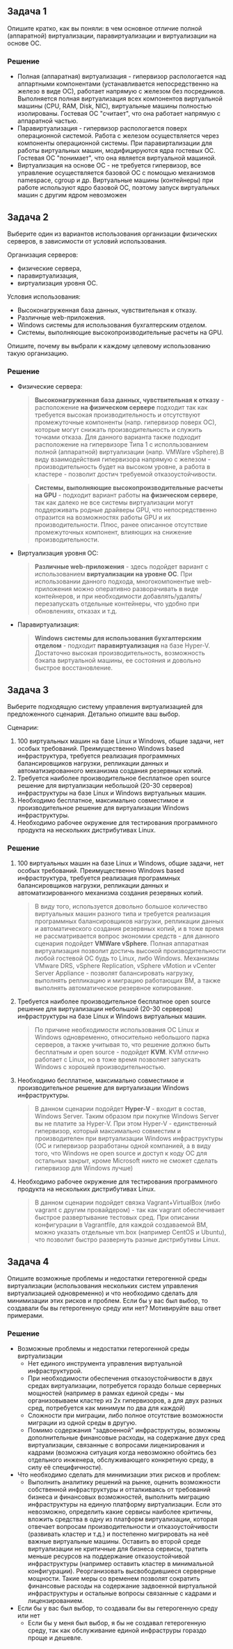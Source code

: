 ## Задача 1

Опишите кратко, как вы поняли: в чем основное отличие полной (аппаратной) виртуализации, паравиртуализации и виртуализации на основе ОС.

### Решение
* Полная (аппаратная) виртуализация - гипервизор распологается над аппартными компонентами (устанавливается непосредственно на железо в виде ОС), работает напрямую с железом без посредников. Выполняется полная виртуализация всех компонентов виртуальной машины (CPU, RAM, Disk, NIC), виртуальные машины полностью изолированы. Гостевая ОС "считает", что она работает напрямую с аппаратной частью. 
* Паравиртуализация - гипервизор распологается поверх операционной системой. Работа с железом осуществляется через компоненты операционной системы. При паравиртализации для работы виртуальных машин, модифицируются ядра гостевых ОС. Гостевая ОС "понимает", что она является виртуальной машиной.
* Виртуализация на основе ОС - не требуется гипервизор, все управление осуществляется базовой ОС с помощью механизмов namespace, cgroup и др. Виртуальные машины (контейнеры) при работе используют ядро базовой ОС, поэтому запуск виртуальных машин с другим ядром невозможен

## Задача 2

Выберите один из вариантов использования организации физических серверов, в зависимости от условий использования.

Организация серверов:
- физические сервера,
- паравиртуализация,
- виртуализация уровня ОС.

Условия использования:
- Высоконагруженная база данных, чувствительная к отказу.
- Различные web-приложения.
- Windows системы для использования бухгалтерским отделом.
- Системы, выполняющие высокопроизводительные расчеты на GPU.

Опишите, почему вы выбрали к каждому целевому использованию такую организацию.


### Решение

* Физические сервера:
    > **Высоконагруженная база данных, чувствительная к отказу** - расположение **на физическом сервере** подходит так как требуется высокая производительность и отсутствуют  промежуточные компоненты (напр. гипервизор поверх ОС), которые могут снижать производительность и служить точками отказа. Для данного варианта также подходит расположение на гипервизоре Типа 1 с исполльзованием полной (аппаратной) виртуализации (напр. VMWare vSphere).В виду взаимодействия гипервизора напрямую с железом - производительность будет на высоком уровне, а работа в кластере - позволит достич требуемой отказоустойчивости.
    
    > **Системы, выполняющие высокопроизводительные расчеты на GPU** - подходит вариант работы **на физическом сервере**, так как далеко не все системы виртуализации могут поддерживать родные драйверы GPU, что непосредственно отразится на  возможностях работы GPU и их производительности. Плюс, ранее описанное отсутствие промежуточных компонент, влияющих на снижение производительности. 

* Виртуализация уровня ОС:
    > **Различные web-приложения** - здесь подойдет вариант с использованием **виртуализации на уровне ОС**. При использовании данного подхода, многокомпонентые web- приложения можно оперативно разворачивать в виде контейнеров, и при необходимости добавлять/удалять/перезапускать отдельные контейнеры, что удобно при обновлениях, отказах и т.д.

*  Паравиртуализация:
    >  **Windows системы для использования бухгалтерским отделом** - подходит **паравиртуализация** на базе Hyper-V. Достаточно высокая производительность, возможность бэкапа виртуальной машины, ее состояния и довольно быстрое восстановление.


## Задача 3

Выберите подходящую систему управления виртуализацией для предложенного сценария. Детально опишите ваш выбор.

Сценарии:

1. 100 виртуальных машин на базе Linux и Windows, общие задачи, нет особых требований. Преимущественно Windows based инфраструктура, требуется реализация программных балансировщиков нагрузки, репликации данных и автоматизированного механизма создания резервных копий.
2. Требуется наиболее производительное бесплатное open source решение для виртуализации небольшой (20-30 серверов) инфраструктуры на базе Linux и Windows виртуальных машин.
3. Необходимо бесплатное, максимально совместимое и производительное решение для виртуализации Windows инфраструктуры.
4. Необходимо рабочее окружение для тестирования программного продукта на нескольких дистрибутивах Linux.


### Решение


1. 100 виртуальных машин на базе Linux и Windows, общие задачи, нет особых требований. Преимущественно Windows based инфраструктура, требуется реализация программных балансировщиков нагрузки, репликации данных и автоматизированного механизма создания резервных копий.
    > В виду того, используется довольно большое количество виртуальных машин разного типа и требуется реализация программных балансировщиков нагрузки, репликации данных и автоматического создания резервных копий, и в тоже время не рассматривается вопрос экономии средств - для данного сценария подойдет **VMWare vSphere**. Полная аппаратная виртуализация позволит достичь высокой производительности любой гостевой ОС будь то Linux, либо Windows. Механизмы VMware DRS, vSphere Replication, vSphere vMotion и  vCenter Server Appliance - позволят балансировать нагрузку, выполнять репликацию и миграцию работающих ВМ, а также выполнять автоматическое резервное копирование.
2. Требуется наиболее производительное бесплатное open source решение для виртуализации небольшой (20-30 серверов) инфраструктуры на базе Linux и Windows виртуальных машин.
    > По причине необходимости использования ОС Linux и Windows одновременно, относительно небольшого парка серверов, а также учитывая то, что решение должно быть бесплатным и open source - подойдет **KVM**. KVM отлично работает с Linux, но в тоже время позволяет запускать Windows с хорошей производительностью.
3. Необходимо бесплатное, максимально совместимое и производительное решение для виртуализации Windows инфраструктуры.
    > В данном сценарии подойдет **Hyper-V** - входит в состав, Windows Server. Таким образом при покупке Windows Server вы не платите за Hyper-V. При этом Hyper-V - единственный гипервизор, который максимально совместим и производителен при виртуализации Windows инфраструктуры (ОС и гипервизор разработаны одной компанией, а в виду того, что Windows не open source и доступ к коду ОС для остальных закрыт, кроме Microsoft никто не сможет сделать гипервизор для Windows лучше)
4. Необходимо рабочее окружение для тестирования программного продукта на нескольких дистрибутивах Linux.
    > В данном сценарии подойдет связка Vagrant+VirtualBox (либо vagrant c другим провайдером) - так как vagrant обеспечивает быстрое развертывание тестовых сред. При описании конфигурации в Vagrantfile, для каждой создаваемой ВМ, можно указать отдельные vm.box (например CentOS и Ubuntu), что позволит быстро развернуть разные дистрибутивы Linux.

## Задача 4

Опишите возможные проблемы и недостатки гетерогенной среды виртуализации (использования нескольких систем управления виртуализацией одновременно) и что необходимо сделать для минимизации этих рисков и проблем. Если бы у вас был выбор, то создавали бы вы гетерогенную среду или нет? Мотивируйте ваш ответ примерами.


### Решение
- Возможные проблемы и недостатки гетерогенной среды виртуализации
    * Нет единого инструмента управления виртуальной инфраструктурой. 
    * При необходимости обеспечения отказоустойчивости в двух средах виртуализации, потребуется гораздо больше серверных мощностей (например в рамках единой среды - мы организовываем кластер из 2х гипервизоров, а для двух разных сред, потребуется как минимум по два для каждой)
    * Сложности при  миграции, либо полное отсутствие возможности миграции из одной среды в другую.
    * Помимо содержания "задвоенной" инфраструктуры, возможны дополнительные финансовые расходы, на содержание двух сред виртуализации, связанные с вопросами лицензирования и кадрами (возможна ситуация когда невозможно обойтись без отдельного инженера, обслуживающего конкретную среду, в силу её специфичности).
- Что необходимо сделать для минимизации этих рисков и проблем:
    * Выполнить аналитику решений на рынке, оценить возможности собственной инфраструктуры и отталкиваясь от требований бизнеса и финансовых возможностей, выполнить миграцию инфраструктуры на единую платформу виртуализации. Если это невозможно, определить какие сервисы наиболее критичны, вложить средства в одну из платформ виртуализации, которая отвечает вопросам производительности и отказоустойчивости (развивать кластер и т.д.) и постепенно мигрировать на неё важные виртуальные машины. Оставить во второй среде виртуализации не критичные для бизнеса сервисы, тратить меньше ресурсов на поддержание отказоустойчивой инфраструктуры (например оставить кластер в минимальной конфигурации). Реорганизовать высвободившиеся серверные мощности. Такие меры со временем позволят сократить финансовые расходы на содержание задвоенной виртуальной инфраструктуры и остальные вопросы связанные с кадрами и лицензированием.
- Если бы у вас был выбор, то создавали бы вы гетерогенную среду или нет
    * Если бы у меня был выбор, я бы не создавал гетерогенную среду, так как обслуживание единой инфраструры гораздо проще и дешевле.
